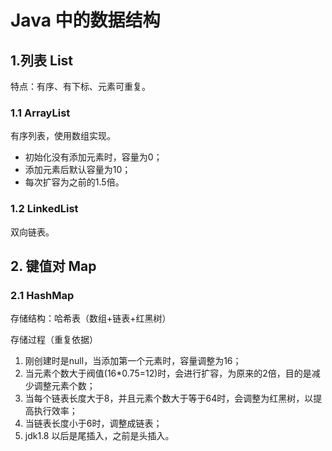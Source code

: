 # Java 中的数据结构

## 1.列表 List

特点：有序、有下标、元素可重复。

### 1.1 ArrayList

有序列表，使用数组实现。

- 初始化没有添加元素时，容量为0；
- 添加元素后默认容量为10；
- 每次扩容为之前的1.5倍。

### 1.2 LinkedList

双向链表。

## 2. 键值对 Map

### 2.1 HashMap

存储结构：哈希表（数组+链表+红黑树）

存储过程（重复依据）

1. 刚创建时是null，当添加第一个元素时，容量调整为16；
2. 当元素个数大于阀值(16*0.75=12)时，会进行扩容，为原来的2倍，目的是减少调整元素个数；
3. 当每个链表长度大于8，并且元素个数大于等于64时，会调整为红黑树，以提高执行效率；
4. 当链表长度小于6时，调整成链表；
5. jdk1.8 以后是尾插入，之前是头插入。
